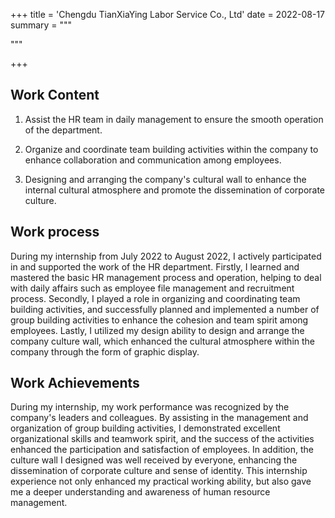+++
title = 'Chengdu TianXiaYing Labor Service Co., Ltd'
date = 2022-08-17
summary = """




"""

+++

## Work Content
1. Assist the HR team in daily management to ensure the smooth operation of the department.
 

2. Organize and coordinate team building activities within the company to enhance collaboration and communication among employees.
 

3. Designing and arranging the company's cultural wall to enhance the internal cultural atmosphere and promote the dissemination of corporate culture.


## Work process
During my internship from July 2022 to August 2022, I actively participated in and supported the work of the HR department. Firstly, I learned and mastered the basic HR management process and operation, helping to deal with daily affairs such as employee file management and recruitment process. Secondly, I played a role in organizing and coordinating team building activities, and successfully planned and implemented a number of group building activities to enhance the cohesion and team spirit among employees. Lastly, I utilized my design ability to design and arrange the company culture wall, which enhanced the cultural atmosphere within the company through the form of graphic display.


## Work Achievements
During my internship, my work performance was recognized by the company's leaders and colleagues. By assisting in the management and organization of group building activities, I demonstrated excellent organizational skills and teamwork spirit, and the success of the activities enhanced the participation and satisfaction of employees. In addition, the culture wall I designed was well received by everyone, enhancing the dissemination of corporate culture and sense of identity. This internship experience not only enhanced my practical working ability, but also gave me a deeper understanding and awareness of human resource management.

